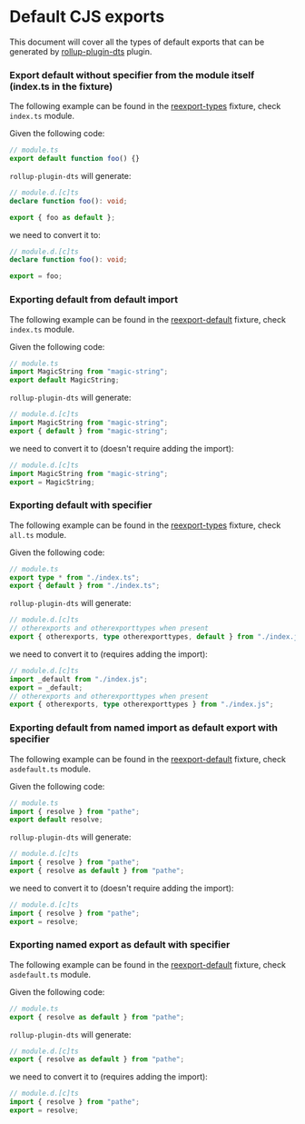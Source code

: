 # Default CJS exports

This document will cover all the types of default exports that can be generated by [rollup-plugin-dts](https://github.com/Swatinem/rollup-plugin-dts) plugin.

### Export default without specifier from the module itself (index.ts in the fixture)

The following example can be found in the [reexport-types](../../../../test/cjs-types-fixture/reexport-types) fixture, check `index.ts` module.

Given the following code:

```ts
// module.ts
export default function foo() {}
```

`rollup-plugin-dts` will generate:

```ts
// module.d.[c]ts
declare function foo(): void;

export { foo as default };
```

we need to convert it to:

```ts
// module.d.[c]ts
declare function foo(): void;

export = foo;
```

### Exporting default from default import

The following example can be found in the [reexport-default](../../../../test/cjs-types-fixture/reexport-default) fixture, check `index.ts` module.

Given the following code:

```ts
// module.ts
import MagicString from "magic-string";
export default MagicString;
```

`rollup-plugin-dts` will generate:

```ts
// module.d.[c]ts
import MagicString from "magic-string";
export { default } from "magic-string";
```

we need to convert it to (doesn't require adding the import):

```ts
// module.d.[c]ts
import MagicString from "magic-string";
export = MagicString;
```

### Exporting default with specifier

The following example can be found in the [reexport-types](../../../../test/cjs-types-fixture/reexport-types) fixture, check `all.ts` module.

Given the following code:

```ts
// module.ts
export type * from "./index.ts";
export { default } from "./index.ts";
```

`rollup-plugin-dts` will generate:

```ts
// module.d.[c]ts
// otherexports and otherexporttypes when present
export { otherexports, type otherexporttypes, default } from "./index.js";
```

we need to convert it to (requires adding the import):

```ts
// module.d.[c]ts
import _default from "./index.js";
export = _default;
// otherexports and otherexporttypes when present
export { otherexports, type otherexporttypes } from "./index.js";
```

### Exporting default from named import as default export with specifier

The following example can be found in the [reexport-default](../../../../test/cjs-types-fixture/reexport-default) fixture, check `asdefault.ts` module.

Given the following code:

```ts
// module.ts
import { resolve } from "pathe";
export default resolve;
```

`rollup-plugin-dts` will generate:

```ts
// module.d.[c]ts
import { resolve } from "pathe";
export { resolve as default } from "pathe";
```

we need to convert it to (doesn't require adding the import):

```ts
// module.d.[c]ts
import { resolve } from "pathe";
export = resolve;
```

### Exporting named export as default with specifier

The following example can be found in the [reexport-default](../../../../test/cjs-types-fixture/reexport-default) fixture, check `asdefault.ts` module.

Given the following code:

```ts
// module.ts
export { resolve as default } from "pathe";
```

`rollup-plugin-dts` will generate:

```ts
// module.d.[c]ts
export { resolve as default } from "pathe";
```

we need to convert it to (requires adding the import):

```ts
// module.d.[c]ts
import { resolve } from "pathe";
export = resolve;
```
